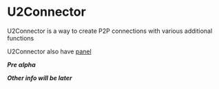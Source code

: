 # U2Connector

U2Connector is a way to create P2P connections with various additional functions

U2Connector also have [panel](github.com/RuneLinux/u2connector-panel)

***Pre αlpha***

***Other info will be later***